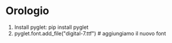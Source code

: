 # Orologio

1. Install pyglet: pip install pyglet
2. pyglet.font.add_file("digital-7.ttf") # aggiungiamo il nuovo font
